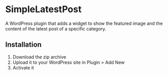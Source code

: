 # SimpleLatestPost
A WordPress plugin that adds a widget to show the featured image and the content of the latest post of a specific category.

## Installation
1) Download the zip archive
2) Upload it to your WordPress site in Plugin > Add New
3) Activate it
